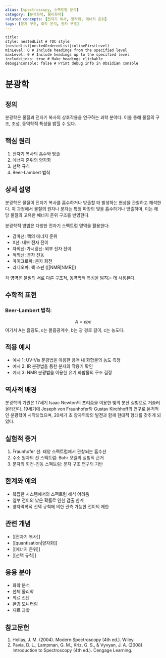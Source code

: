 ```yaml
---
alias: [spectroscopy, 스펙트럼 분석]
category: [분석화학, 물리화학]
related_concepts: [전자기 복사, 양자화, 에너지 준위]
tags: [분자 구조, 화학 분석, 원자 구조]
---
```


```table-of-contents
title: 
style: nestedList # TOC style (nestedList|nestedOrderedList|inlineFirstLevel)
minLevel: 0 # Include headings from the specified level
maxLevel: 0 # Include headings up to the specified level
includeLinks: true # Make headings clickable
debugInConsole: false # Print debug info in Obsidian console
```
# 분광학

## 정의
분광학은 물질과 전자기 복사의 상호작용을 연구하는 과학 분야다. 이를 통해 물질의 구조, 조성, 동역학적 특성을 밝힐 수 있다.

## 핵심 원리
1. 전자기 복사의 흡수와 방출
2. 에너지 준위의 양자화
3. 선택 규칙
4. Beer-Lambert 법칙

## 상세 설명

분광학은 물질이 전자기 복사를 흡수하거나 방출할 때 발생하는 현상을 관찰하고 해석한다. 이 과정에서 물질의 원자나 분자는 특정 파장의 빛을 흡수하거나 방출하며, 이는 해당 물질의 고유한 에너지 준위 구조를 반영한다.

분광학적 방법은 다양한 전자기 스펙트럼 영역을 활용한다:
- 감마선: 핵의 에너지 준위
- X선: 내부 전자 전이
- 자외선-가시광선: 외부 전자 전이
- 적외선: 분자 진동
- 마이크로파: 분자 회전
- 라디오파: 핵 스핀 ([[NMR|NMR]])

각 영역은 물질의 서로 다른 구조적, 동역학적 특성을 밝히는 데 사용된다.

## 수학적 표현 
### Beer-Lambert 법칙:
$$A = \varepsilon bc$$
여기서 A는 흡광도, ε는 몰흡광계수, b는 광 경로 길이, c는 농도다.

## 적용 예시
- 예시 1: UV-Vis 분광법을 이용한 용액 내 화합물의 농도 측정
- 예시 2: IR 분광법을 통한 분자의 작용기 확인
- 예시 3: NMR 분광법을 이용한 유기 화합물의 구조 결정

## 역사적 배경

분광학의 기원은 17세기 Isaac Newton의 프리즘을 이용한 빛의 분산 실험으로 거슬러 올라간다. 19세기에 Joseph von Fraunhofer와 Gustav Kirchhoff의 연구로 본격적인 분광학이 시작되었으며, 20세기 초 양자역학의 발전과 함께 현대적 형태를 갖추게 되었다.

## 실험적 증거
1. Fraunhofer 선: 태양 스펙트럼에서 관찰되는 흡수선
2. 수소 원자의 선 스펙트럼: Bohr 모델의 실험적 근거
3. 분자의 회전-진동 스펙트럼: 분자 구조 연구의 기반

## 한계와 예외
- 복잡한 시스템에서의 스펙트럼 해석 어려움
- 일부 전이의 낮은 확률로 인한 검출 한계
- 양자역학적 선택 규칙에 의한 관측 가능한 전이의 제한

## 관련 개념

- [[전자기 복사]]
- [[quantisation|양자화]]
- [[에너지 준위]]
- [[선택 규칙]]

## 응용 분야
- 화학 분석
- 천체 물리학
- 의료 진단
- 환경 모니터링
- 재료 과학

## 참고문헌
1. Hollas, J. M. (2004). Modern Spectroscopy (4th ed.). Wiley.
2. Pavia, D. L., Lampman, G. M., Kriz, G. S., & Vyvyan, J. A. (2008). Introduction to Spectroscopy (4th ed.). Cengage Learning.

